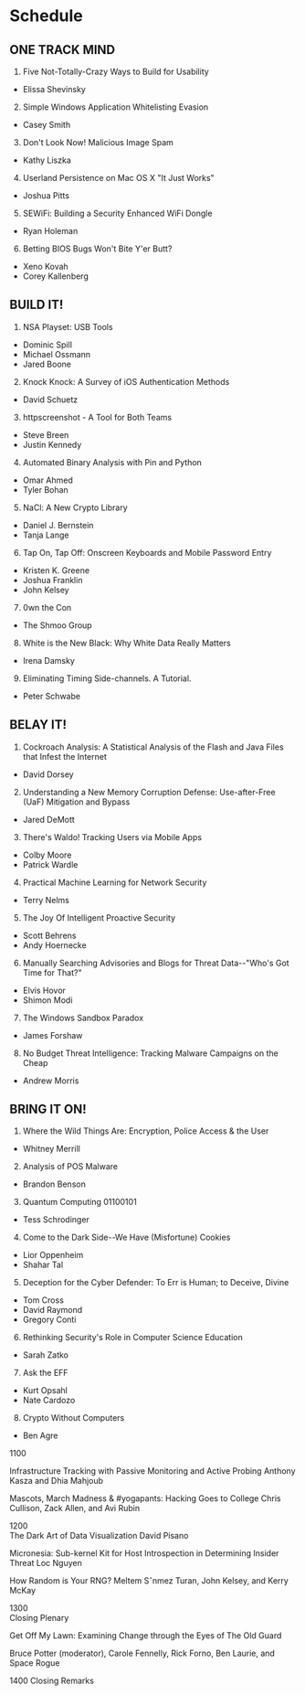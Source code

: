 # Schedule

## ONE TRACK MIND

1. Five Not-Totally-Crazy Ways to Build for Usability
  - Elissa Shevinsky
2. Simple Windows Application Whitelisting Evasion
  - Casey Smith
3. Don't Look Now! Malicious Image Spam
  - Kathy Liszka
4. Userland Persistence on Mac OS X "It Just Works"
  - Joshua Pitts
5. SEWiFi: Building a Security Enhanced WiFi Dongle
  - Ryan Holeman
6. Betting BIOS Bugs Won't Bite Y'er Butt?
  - Xeno Kovah
  - Corey Kallenberg

## BUILD IT!

1. NSA Playset: USB Tools
  - Dominic Spill
  - Michael Ossmann
  - Jared Boone
2. Knock Knock: A Survey of iOS Authentication Methods
  - David Schuetz
3. httpscreenshot - A Tool for Both Teams
  - Steve Breen
  - Justin Kennedy
4. Automated Binary Analysis with Pin and Python
  - Omar Ahmed
  - Tyler Bohan
5. NaCl: A New Crypto Library
  - Daniel J. Bernstein
  - Tanja Lange
6. Tap On, Tap Off: Onscreen Keyboards and Mobile Password Entry
  - Kristen K. Greene
  - Joshua Franklin
  - John Kelsey
7. 0wn the Con
  - The Shmoo Group
8. White is the New Black: Why White Data Really Matters
  - Irena Damsky
9. Eliminating Timing Side-channels. A Tutorial.
  - Peter Schwabe

## BELAY IT!

1. Cockroach Analysis: A Statistical Analysis of the Flash and Java Files that Infest the Internet
  - David Dorsey
2. Understanding a New Memory Corruption Defense: Use-after-Free (UaF) Mitigation and Bypass
  - Jared DeMott
3. There's Waldo! Tracking Users via Mobile Apps
  - Colby Moore
  - Patrick Wardle
4. Practical Machine Learning for Network Security
  - Terry Nelms
5. The Joy Of Intelligent Proactive Security
  - Scott Behrens
  - Andy Hoernecke
6. Manually Searching Advisories and Blogs for Threat Data--"Who's Got Time for That?"
  - Elvis Hovor
  - Shimon Modi
7. The Windows Sandbox Paradox
  - James Forshaw
8. No Budget Threat Intelligence: Tracking Malware Campaigns on the Cheap
  - Andrew Morris

## BRING IT ON!

1. Where the Wild Things Are: Encryption, Police Access & the User
  - Whitney Merrill
2. Analysis of POS Malware
  - Brandon Benson
3. Quantum Computing 01100101
  - Tess Schrodinger
4. Come to the Dark Side--We Have (Misfortune) Cookies
  - Lior Oppenheim
  - Shahar Tal
5. Deception for the Cyber Defender: To Err is Human; to Deceive, Divine
  - Tom Cross
  - David Raymond
  - Gregory Conti
6. Rethinking Security's Role in Computer Science Education
  - Sarah Zatko
7. Ask the EFF
  - Kurt Opsahl
  - Nate Cardozo
8. Crypto Without Computers
  - Ben Agre

1100	



Infrastructure Tracking with Passive Monitoring and Active Probing
Anthony Kasza and Dhia Mahjoub


Mascots, March Madness & #yogapants: Hacking Goes to College
Chris Cullison, Zack Allen, and Avi Rubin

1200	
The Dark Art of Data Visualization
David Pisano


Micronesia: Sub-kernel Kit for Host Introspection in Determining Insider Threat
Loc Nguyen


How Random is Your RNG?
Meltem Sˆnmez Turan, John Kelsey, and Kerry McKay

1300	
Closing Plenary

Get Off My Lawn: Examining Change through the Eyes of The Old Guard

Bruce Potter (moderator), Carole Fennelly, Rick Forno, Ben Laurie, and Space Rogue

1400	Closing Remarks